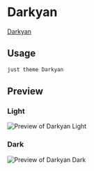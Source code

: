 # Darkyan

[Darkyan](https://johackim.com)

## Usage

```bash
just theme Darkyan
```

## Preview

### Light

![Preview of Darkyan Light](preview-light.png)

### Dark

![Preview of Darkyan Dark](preview-dark.png)
